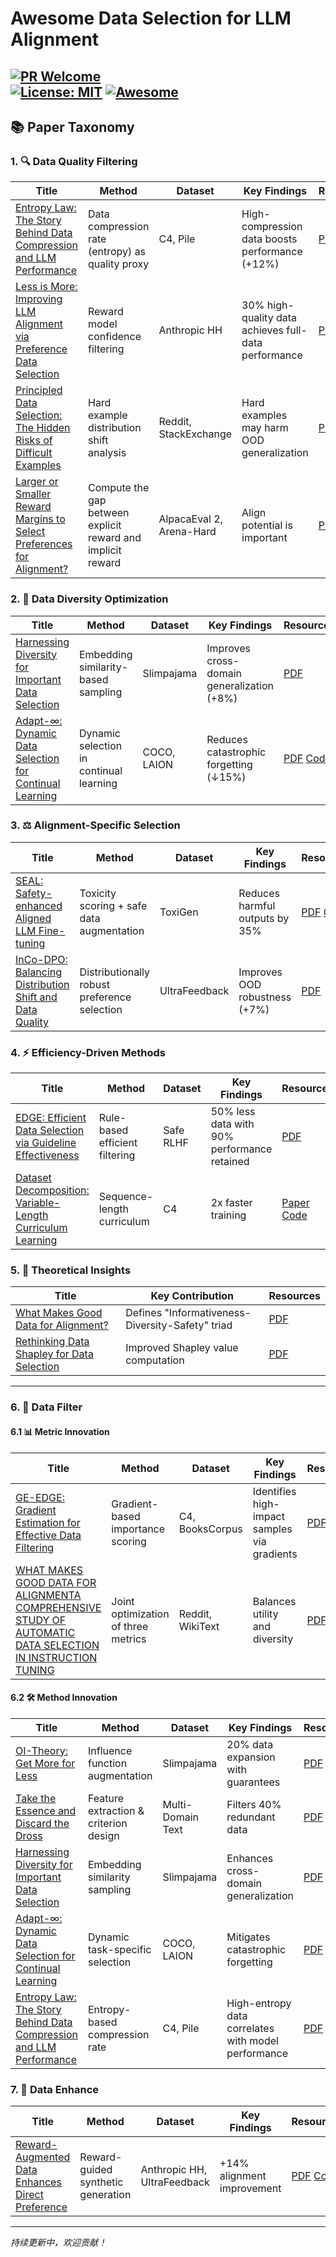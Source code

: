# Awesome Data Selection for LLM Alignment  

[![PR Welcome](https://img.shields.io/badge/PRs-welcome-brightgreen)](https://github.com/yimutianyang/Awesome-Data-Selection-for-LLM-Alignment)  
[![License: MIT](https://img.shields.io/badge/License-MIT-yellow.svg)](LICENSE)
[![Awesome](https://awesome.re/badge.svg)](https://awesome.re)  
---

## 📚 Paper Taxonomy  

### 1. 🔍 Data Quality Filtering  
| Title | Method | Dataset | Key Findings | Resources |  
|-------|--------|---------|--------------|-----------|  
| [Entropy Law: The Story Behind Data Compression and LLM Performance](https://arxiv.org/pdf/2407.06645) | Data compression rate (entropy) as quality proxy | C4, Pile | High-compression data boosts performance (+12%) | [PDF](https://arxiv.org/pdf/2407.06645) [Code](https://github.com/USTC-StarTeam/ZIP)|  
| [Less is More: Improving LLM Alignment via Preference Data Selection](https://arxiv.org/abs/2502.14560) | Reward model confidence filtering | Anthropic HH | 30% high-quality data achieves full-data performance | [PDF](https://arxiv.org/abs/2502.14560)|  
| [Principled Data Selection: The Hidden Risks of Difficult Examples](https://arxiv.org/abs/2502.09650) | Hard example distribution shift analysis | Reddit, StackExchange | Hard examples may harm OOD generalization | [PDF](https://arxiv.org/abs/2502.09650) [Code](https://github.com/glorgao/SelectiveDPO)|  
| [Larger or Smaller Reward Margins to Select Preferences for Alignment?](https://arxiv.org/abs/2503.01864)| Compute the gap between explicit reward and implicit reward | AlpacaEval 2, Arena-Hard | Align potential is important | [PDF](https://arxiv.org/pdf/2503.01864) [Code](https://github.com/Hesse73/Alignment-Potential-Metric)|  

### 2. 🌈 Data Diversity Optimization  
| Title | Method | Dataset | Key Findings | Resources |  
|-------|--------|---------|--------------|-----------|  
| [Harnessing Diversity for Important Data Selection](https://openreview.net/forum?id=bMC1t7eLRc) | Embedding similarity-based sampling | Slimpajama | Improves cross-domain generalization (+8%) | [PDF](https://openreview.net/forum?id=bMC1t7eLRc)|  
| [Adapt-∞: Dynamic Data Selection for Continual Learning](https://arxiv.org/pdf/2410.10636) | Dynamic selection in continual learning | COCO, LAION | Reduces catastrophic forgetting (↓15%) | [PDF](https://arxiv.org/pdf/2410.10636) [Code](https://github.com/adymaharana/adapt-inf) |  

### 3. ⚖️ Alignment-Specific Selection  
| Title | Method | Dataset | Key Findings | Resources |  
|-------|--------|---------|--------------|-----------|  
| [SEAL: Safety-enhanced Aligned LLM Fine-tuning](https://openreview.net/forum?id=VHguhvcoM5) | Toxicity scoring + safe data augmentation | ToxiGen | Reduces harmful outputs by 35% | [PDF](https://openreview.net/forum?id=VHguhvcoM5) [Code](https://github.com/hanshen95/SEAL) |  
| [InCo-DPO: Balancing Distribution Shift and Data Quality](https://arxiv.org/abs/2503.15880) | Distributionally robust preference selection | UltraFeedback | Improves OOD robustness (+7%) | [PDF](https://arxiv.org/abs/2503.15880) |  

### 4. ⚡ Efficiency-Driven Methods  
| Title | Method | Dataset | Key Findings | Resources |  
|-------|--------|---------|--------------|-----------|  
| [EDGE: Efficient Data Selection via Guideline Effectiveness](https://arxiv.org/abs/2502.12494) | Rule-based efficient filtering | Safe RLHF | 50% less data with 90% performance retained | [PDF](https://arxiv.org/abs/2502.12494) |  
| [Dataset Decomposition: Variable-Length Curriculum Learning](https://arxiv.org/abs/2405.13226) | Sequence-length curriculum | C4 | 2x faster training | [Paper](https://arxiv.org/abs/2405.13226) [Code](https://github.com/apple/ml-dataset-decomposition) |  

### 5. 📐 Theoretical Insights  
| Title | Key Contribution | Resources |  
|-------|------------------|-----------|  
| [What Makes Good Data for Alignment?](https://openreview.net/forum?id=BTKAeLqLMw) | Defines "Informativeness-Diversity-Safety" triad | [PDF](https://openreview.net/forum?id=BTKAeLqLMw) |  
| [Rethinking Data Shapley for Data Selection](https://proceedings.mlr.press/v235/wang24cg.html) | Improved Shapley value computation | [PDF](https://proceedings.mlr.press/v235/wang24cg.html) |  

---

### 6. 🧹 Data Filter  
#### 6.1 📊 **Metric Innovation**  
| Title | Method | Dataset | Key Findings | Resources |  
|-------|--------|---------|--------------|-----------|    
| [GE-EDGE: Gradient Estimation for Effective Data Filtering](https://arxiv.org/pdf/2502.12494) | Gradient-based importance scoring | C4, BooksCorpus | Identifies high-impact samples via gradients | [PDF](https://arxiv.org/pdf/2502.12494) |  
| [WHAT MAKES GOOD DATA FOR ALIGNMENTA COMPREHENSIVE STUDY OF AUTOMATIC DATA SELECTION IN INSTRUCTION TUNING](https://arxiv.org/pdf/2312.15685) | Joint optimization of three metrics | Reddit, WikiText | Balances utility and diversity | [PDF](https://arxiv.org/pdf/2312.15685) [Code](https://github.com/hkust-nlp/deita) |  

#### 6.2 🛠️ **Method Innovation**  
| Title | Method | Dataset | Key Findings | Resources |  
|-------|--------|---------|--------------|-----------|
| [OI-Theory: Get More for Less](https://arxiv.org/pdf/2405.02774) | Influence function augmentation | Slimpajama | 20% data expansion with guarantees | [PDF](https://arxiv.org/pdf/2405.02774) [Code](https://anonymous.4open.science/r/DV4LLM-D761/) |   
| [Take the Essence and Discard the Dross](https://openreview.net/forum?id=erqoeO6lFu) | Feature extraction & criterion design | Multi-Domain Text | Filters 40% redundant data | [PDF](https://openreview.net/pdf?id=erqoeO6lFu) |  
| [Harnessing Diversity for Important Data Selection](https://openreview.net/forum?id=bMC1t7eLRc) | Embedding similarity sampling | Slimpajama | Enhances cross-domain generalization | [PDF](https://openreview.net/forum?id=bMC1t7eLRc) |  
| [Adapt-∞: Dynamic Data Selection for Continual Learning](https://arxiv.org/pdf/2410.10636) | Dynamic task-specific selection | COCO, LAION | Mitigates catastrophic forgetting | [PDF](https://arxiv.org/pdf/2410.10636) [Code](https://github.com/adymaharana/adapt-inf) |
| [Entropy Law: The Story Behind Data Compression and LLM Performance](https://arxiv.org/pdf/2407.06645) | Entropy-based compression rate | C4, Pile | High-entropy data correlates with model performance | [PDF](https://arxiv.org/pdf/2407.06645) |  

### 7. 🚀 Data Enhance  
| Title | Method | Dataset | Key Findings | Resources |  
|-------|--------|---------|--------------|-----------|  
| [Reward-Augmented Data Enhances Direct Preference](https://openreview.net/forum?id=bpSD3IOgyS) | Reward-guided synthetic generation | Anthropic HH, UltraFeedback | +14% alignment improvement | [PDF](https://arxiv.org/pdf/2410.08067) [Code](https://github.com/shenao-zhang/reward-augmented-preference) |  
 


---  
*持续更新中，欢迎贡献！*  
